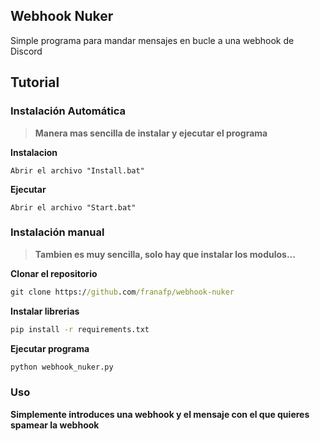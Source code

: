 ## Webhook Nuker

Simple programa para mandar mensajes en bucle a una webhook de Discord

## Tutorial

### Instalación Automática

> **Manera mas sencilla de instalar y ejecutar el programa**

**Instalacion**

```
Abrir el archivo "Install.bat"
```

**Ejecutar**

```
Abrir el archivo "Start.bat"
```

### Instalación manual

> **Tambien es muy sencilla, solo hay que instalar los modulos...**

**Clonar el repositorio**

```cmd
git clone https://github.com/franafp/webhook-nuker
```

**Instalar librerias**

```bash
pip install -r requirements.txt
```

**Ejecutar programa**

```bash
python webhook_nuker.py
```

### Uso

**Simplemente introduces una webhook y el mensaje con el que quieres spamear la webhook**
